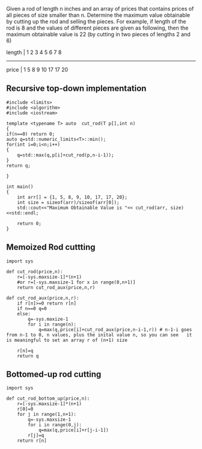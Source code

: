 Given a rod of length n inches and an array of prices that contains prices of all pieces of size smaller than n. Determine the maximum value obtainable by cutting up the rod and selling the pieces. For example, if length of the rod is 8 and the values of different pieces are given as following, then the maximum obtainable value is 22 (by cutting in two pieces of lengths 2 and 6)


length   | 1   2   3   4   5   6   7   8  

----------------------------------------
price    | 1   5   8   9  10  17  17  20


## Recursive top-down implementation 
```
#include <limits>
#include <algorithm>
#include <iostream>

template <typename T> auto  cut_rod(T p[],int n)
{
if(n==0) return 0;
auto q=std::numeric_limits<T>::min();
for(int i=0;i<n;i++)
{
    q=std::max(q,p[i]+cut_rod(p,n-i-1));
}
return q;

}

int main()
{
    int arr[] = {1, 5, 8, 9, 10, 17, 17, 20};
    int size = sizeof(arr)/sizeof(arr[0]);
    std::cout<<"Maximum Obtainable Value is "<< cut_rod(arr, size)<<std::endl;
    
    return 0;
}
```
## Memoized Rod cuttting 
```
import sys

def cut_rod(price,n):
    r=[-sys.maxsize-1]*(n+1)
    #or r=[-sys.maxsize-1 for x in range(0,n+1)]
    return cut_rod_aux(price,n,r)

def cut_rod_aux(price,n,r):
    if r[n]>=0 return r[n] 
    if n==0 q=0
    else:
        q=-sys.maxize-1
        for i in range(n):
            q=max(q,price[i]+cut_rod_aux(price,n-i-1,r)) # n-1-i goes from n-1 to 0, n values, plus the inital value n, so you can see   it is meaningful to set an array r of (n+1) size 
                                                         
    r[n]=q
    return q 
```    

## Bottomed-up rod cutting 
```
import sys

def cut_rod_bottom_up(price,n):
    r=[-sys.maxsize-1]*(n+1)
    r[0]=0
    for j in range(1,n+1):
        q=-sys.maxsize-1
        for i in range(0,j):
            q=max(q,price[i]+r[j-i-1])
        r[j]=q
    return r[n]        
```
